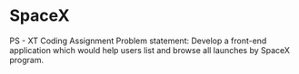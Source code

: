 # SpaceX
PS - XT Coding Assignment
Problem statement: Develop a front-end application which would help users list and browse all launches by SpaceX program.

